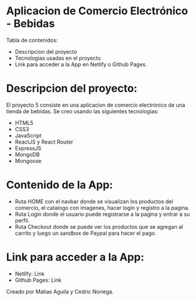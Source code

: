 # Aplicacion de Comercio Electrónico - Bebidas

Tabla de contenidos:

- Descripcion del proyecto
- Tecnologias usadas en el proyecto
- Link para acceder a la App en Netlify o Github Pages.

# Descripcion del proyecto:

El proyecto 5 consiste en una aplicacion de comercio electrónico de una tienda de bebidas. Se creo usando las siguientes tecnologias:

- HTML5
- CSS3
- JavaScript
- ReactJS y React Router
- ExpressJS
- MongoDB
- Mongoose

# Contenido de la App:

- Ruta HOME con el navbar donde se visualizan los productos del comercio, el catalogo con imagenes, hacer login y registro a la pagina.
- Ruta Login donde el usuario puede registrarse a la pagina y entrar a su perfil.
- Ruta Checkout donde se puede ver los productos que se agregan al carrito y luego un sandbox de Paypal para hacer el pago.

# Link para acceder a la App:

- Netlify:  Link
- Github Pages: Link


Creado por Matias Aguila y Cedric Noriega.


